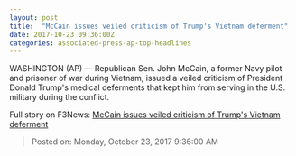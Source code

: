 ```yaml
---
layout: post
title:  "McCain issues veiled criticism of Trump's Vietnam deferment"
date: 2017-10-23 09:36:00Z
categories: associated-press-ap-top-headlines
---
```


WASHINGTON (AP) — Republican Sen. John McCain, a former Navy pilot and prisoner of war during Vietnam, issued a veiled criticism of President Donald Trump's medical deferments that kept him from serving in the U.S. military during the conflict.


Full story on F3News: [McCain issues veiled criticism of Trump's Vietnam deferment](http://www.f3nws.com/n/2ajzrC)

> Posted on: Monday, October 23, 2017 9:36:00 AM
